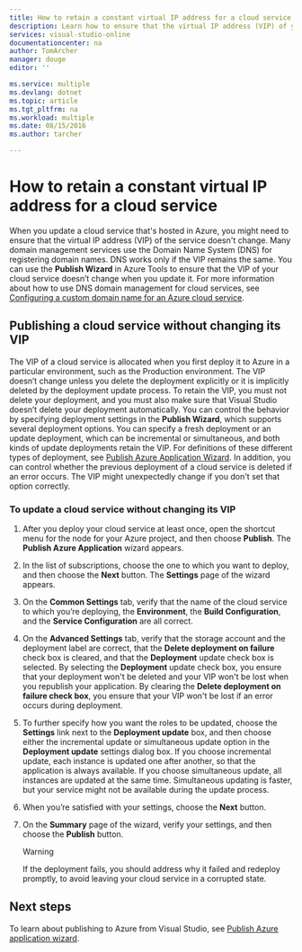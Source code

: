 ```yaml
---
title: How to retain a constant virtual IP address for a cloud service | Microsoft Docs
description: Learn how to ensure that the virtual IP address (VIP) of your Azure cloud service doesn't change.
services: visual-studio-online
documentationcenter: na
author: TomArcher
manager: douge
editor: ''

ms.service: multiple
ms.devlang: dotnet
ms.topic: article
ms.tgt_pltfrm: na
ms.workload: multiple
ms.date: 08/15/2016
ms.author: tarcher

---
```

# How to retain a constant virtual IP address for a cloud service
When you update a cloud service that's hosted in Azure, you might need to ensure that the virtual IP address (VIP) of the service doesn't change. Many domain management services use the Domain Name System (DNS) for registering domain names. DNS works only if the VIP remains the same. You can use the **Publish Wizard** in Azure Tools to ensure that the VIP of your cloud service doesn’t change when you update it. For more information about how to use DNS domain management for cloud services, see [Configuring a custom domain name for an Azure cloud service](cloud-services/cloud-services-custom-domain-name.md).

## Publishing a cloud service without changing its VIP
The VIP of a cloud service is allocated when you first deploy it to Azure in a particular environment, such as the Production environment. The VIP doesn’t change unless you delete the deployment explicitly or it is implicitly deleted by the deployment update process. To retain the VIP, you must not delete your deployment, and you must also make sure that Visual Studio doesn’t delete your deployment automatically. You can control the behavior by specifying deployment settings in the **Publish Wizard**, which supports several deployment options. You can specify a fresh deployment or an update deployment, which can be incremental or simultaneous, and both kinds of update deployments retain the VIP. For definitions of these different types of deployment, see [Publish Azure Application Wizard](vs-azure-tools-publish-azure-application-wizard.md).  In addition, you can control whether the previous deployment of a cloud service is deleted if an error occurs. The VIP might unexpectedly change if you don't set that option correctly.

### To update a cloud service without changing its VIP
1. After you deploy your cloud service at least once, open the shortcut menu for the node for your Azure project, and then choose **Publish**. The **Publish Azure Application** wizard appears.
2. In the list of subscriptions, choose the one to which you want to deploy, and then choose the **Next** button. The **Settings** page of the wizard appears.
3. On the **Common Settings** tab, verify that the name of the cloud service to which you’re deploying, the **Environment**, the **Build Configuration**, and the **Service Configuration** are all correct.
4. On the **Advanced Settings** tab, verify that the storage account and the deployment label are correct, that the **Delete deployment on failure** check box is cleared, and that the **Deployment** update check box is selected. By selecting the **Deployment** update check box, you ensure that your deployment won't be deleted and your VIP won't be lost when you republish your application. By clearing the **Delete deployment on failure check box**, you ensure that your VIP won't be lost if an error occurs during deployment.
5. To further specify how you want the roles to be updated, choose the  **Settings** link next to the **Deployment update** box, and then choose either the incremental update or simultaneous update option in the **Deployment update** settings dialog box. If you choose incremental update, each instance is updated one after another, so that the application is always available. If you choose simultaneous update, all instances are updated at the same time. Simultaneous updating is faster, but your service might not be available during the update process.
6. When you’re satisfied with your settings, choose the **Next** button.
7. On the **Summary** page of the wizard, verify your settings, and then choose the **Publish** button.
   
   > [!WARNING]
   > If the deployment fails, you should address why it failed and redeploy promptly, to avoid leaving your cloud service in a corrupted state.
   > 
   > 

## Next steps
To learn about publishing to Azure from Visual Studio, see [Publish Azure application wizard](vs-azure-tools-publish-azure-application-wizard.md).

